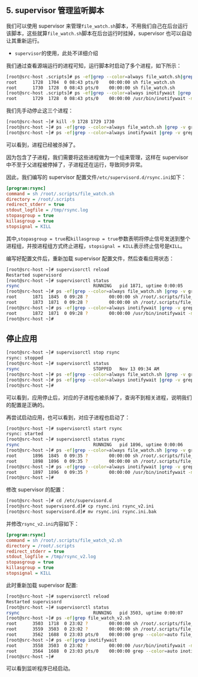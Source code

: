 
## 5. supervisor 管理监听脚本

我们可以使用 supervisor 来管理`file_watch.sh`脚本，不用我们自己在后台运行该脚本，这些就算`file_watch.sh`脚本在后台运行时挂掉，supervisor 也可以自动让其重新运行。

- `supervisor`的使用，此处不详细介绍

我们通过查看源端运行的进程可知，运行脚本时启动了多个进程，如下所示：

```sh
[root@src-host .scripts]# ps -ef|grep --color=always file_watch.sh|grep -v grep
root      1728  1704  0 08:43 pts/0    00:00:00 sh file_watch.sh
root      1730  1728  0 08:43 pts/0    00:00:00 sh file_watch.sh
[root@src-host .scripts]# ps -ef|grep --color=always inotifywait |grep -v grep
root      1729  1728  0 08:43 pts/0    00:00:00 /usr/bin/inotifywait -mrq --timefmt %Y%m%d %H:%M:%S --format %T %w%f %e --event modify,delete,create,attrib /var/lib/docker
```

我们先手动停止这三个进程：

```sh
[root@src-host ~]# kill -9 1728 1729 1730
[root@src-host ~]# ps -ef|grep --color=always file_watch.sh |grep -v grep
[root@src-host ~]# ps -ef|grep --color=always inotifywait |grep -v grep
```

可以看到，进程已经被杀掉了。

因为包含了子进程，我们需要将这些进程做为一个组来管理，这样在 supervisor 中不至于父进程被停掉了，子进程还在运行，导致同步异常。

因此，我们编写的 supervisor 配置文件`/etc/supervisord.d/rsync.ini`如下：

```ini
[program:rsync]
command = sh /root/.scripts/file_watch.sh
directory = /root/.scripts
redirect_stderr = true
stdout_logfile = /tmp/rsync.log
stopasgroup = true
killasgroup = true
stopsignal = KILL
```

其中,`stopasgroup = true`和`killasgroup = true`参数表明将停止信号发送到整个进程组，并按进程组方式终止进程，`stopsignal = KILL`表示终止信号是`KILL`。

编写好配置文件后，重新加载 supervisor 配置文件，然后查看应用状态：

```sh
[root@src-host ~]# supervisorctl reload
Restarted supervisord
[root@src-host ~]# supervisorctl status
rsync                            RUNNING   pid 1871, uptime 0:00:05
[root@src-host ~]# ps -ef|grep --color=always file_watch.sh |grep -v grep
root      1871  1845  0 09:28 ?        00:00:00 sh /root/.scripts/file_watch.sh
root      1873  1871  0 09:28 ?        00:00:00 sh /root/.scripts/file_watch.sh
[root@src-host ~]# ps -ef|grep --color=always inotifywait |grep -v grep
root      1872  1871  0 09:28 ?        00:00:00 /usr/bin/inotifywait -mrq --timefmt %Y%m%d %H:%M:%S --format %T %w%f %e --event modify,delete,create,attrib /var/lib/docker
[root@src-host ~]#
```




## 停止应用
```sh
[root@src-host ~]# supervisorctl stop rsync
rsync: stopped
[root@src-host ~]# supervisorctl status
rsync                            STOPPED   Nov 13 09:34 AM
[root@src-host ~]# ps -ef|grep --color=always file_watch.sh |grep -v grep
[root@src-host ~]# ps -ef|grep --color=always inotifywait |grep -v grep
[root@src-host ~]#
```

可以看到，应用停止后，对应的子进程也被杀掉了，查询不到相关进程，说明我们的配置是正确的。

再尝试启动应用，也可以看到，对应子进程也启动了：

```sh
[root@src-host ~]# supervisorctl start rsync
rsync: started
[root@src-host ~]# supervisorctl status rsync
rsync                            RUNNING   pid 1896, uptime 0:00:06
[root@src-host ~]# ps -ef|grep --color=always file_watch.sh |grep -v grep
root      1896  1845  0 09:35 ?        00:00:00 sh /root/.scripts/file_watch.sh
root      1898  1896  0 09:35 ?        00:00:00 sh /root/.scripts/file_watch.sh
[root@src-host ~]# ps -ef|grep --color=always inotifywait |grep -v grep
root      1897  1896  0 09:35 ?        00:00:00 /usr/bin/inotifywait -mrq --timefmt %Y%m%d %H:%M:%S --format %T %w%f %e --event modify,delete,create,attrib /var/lib/docker
[root@src-host ~]#
```

修改 supervisor 的配置：

```sh
[root@src-host ~]# cd /etc/supervisord.d
[root@src-host supervisord.d]# cp rsync.ini rsync_v2.ini
[root@src-host supervisord.d]# mv rsync.ini rsync.ini.bak
```

并修改`rsync_v2.ini`内容如下：

```ini
[program:rsync]
command = sh /root/.scripts/file_watch_v2.sh
directory = /root/.scripts
redirect_stderr = true
stdout_logfile = /tmp/rsync_v2.log
stopasgroup = true
killasgroup = true
stopsignal = KILL
```

此时重新加载 supervisor 配置:

```sh
[root@src-host ~]# supervisorctl reload
Restarted supervisord
[root@src-host ~]# supervisorctl status
rsync                            RUNNING   pid 3503, uptime 0:00:07
[root@src-host ~]# ps -ef|grep file_watch_v2.sh
root      3503  1718  0 23:02 ?        00:00:00 sh /root/.scripts/file_watch_v2.sh
root      3559  3503  0 23:02 ?        00:00:00 sh /root/.scripts/file_watch_v2.sh
root      3562  1688  0 23:03 pts/0    00:00:00 grep --color=auto file_watch_v2.sh
[root@src-host ~]# ps -ef|grep inotifywait
root      3558  3503  0 23:02 ?        00:00:00 /usr/bin/inotifywait -mrq --timefmt %Y%m%d %H:%M:%S --format %T %w%f %e --event modify,delete,create,attrib --fromfile /root/.scripts/dir_list.txt
root      3564  1688  0 23:03 pts/0    00:00:00 grep --color=auto inotifywait
[root@src-host ~]#
```

可以看到监听程序已经启动。
